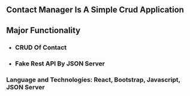 ## Contact Manager Is A Simple Crud Application
## Major Functionality
* ### CRUD Of Contact
* ### Fake Rest API By JSON Server
### Language and Technologies: React, Bootstrap, Javascript, JSON Server
